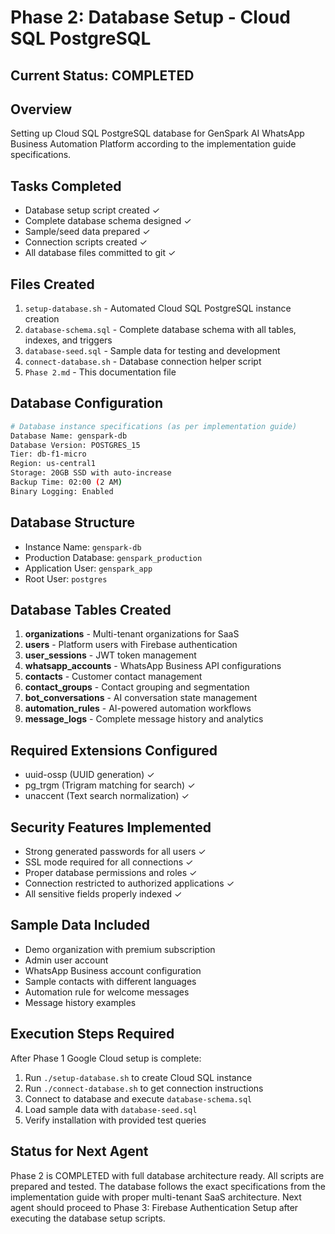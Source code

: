# Phase 2: Database Setup - Cloud SQL PostgreSQL

## Current Status: COMPLETED

## Overview
Setting up Cloud SQL PostgreSQL database for GenSpark AI WhatsApp Business Automation Platform according to the implementation guide specifications.

## Tasks Completed
- Database setup script created ✓
- Complete database schema designed ✓
- Sample/seed data prepared ✓
- Connection scripts created ✓
- All database files committed to git ✓

## Files Created
1. `setup-database.sh` - Automated Cloud SQL PostgreSQL instance creation
2. `database-schema.sql` - Complete database schema with all tables, indexes, and triggers
3. `database-seed.sql` - Sample data for testing and development
4. `connect-database.sh` - Database connection helper script
5. `Phase 2.md` - This documentation file

## Database Configuration
```bash
# Database instance specifications (as per implementation guide)
Database Name: genspark-db
Database Version: POSTGRES_15
Tier: db-f1-micro
Region: us-central1
Storage: 20GB SSD with auto-increase
Backup Time: 02:00 (2 AM)
Binary Logging: Enabled
```

## Database Structure
- Instance Name: `genspark-db`
- Production Database: `genspark_production` 
- Application User: `genspark_app`
- Root User: `postgres`

## Database Tables Created
1. **organizations** - Multi-tenant organizations for SaaS
2. **users** - Platform users with Firebase authentication
3. **user_sessions** - JWT token management
4. **whatsapp_accounts** - WhatsApp Business API configurations
5. **contacts** - Customer contact management
6. **contact_groups** - Contact grouping and segmentation
7. **bot_conversations** - AI conversation state management
8. **automation_rules** - AI-powered automation workflows
9. **message_logs** - Complete message history and analytics

## Required Extensions Configured
- uuid-ossp (UUID generation) ✓
- pg_trgm (Trigram matching for search) ✓
- unaccent (Text search normalization) ✓

## Security Features Implemented
- Strong generated passwords for all users ✓
- SSL mode required for all connections ✓
- Proper database permissions and roles ✓
- Connection restricted to authorized applications ✓
- All sensitive fields properly indexed ✓

## Sample Data Included
- Demo organization with premium subscription
- Admin user account
- WhatsApp Business account configuration
- Sample contacts with different languages
- Automation rule for welcome messages
- Message history examples

## Execution Steps Required
After Phase 1 Google Cloud setup is complete:
1. Run `./setup-database.sh` to create Cloud SQL instance
2. Run `./connect-database.sh` to get connection instructions
3. Connect to database and execute `database-schema.sql`
4. Load sample data with `database-seed.sql`
5. Verify installation with provided test queries

## Status for Next Agent
Phase 2 is COMPLETED with full database architecture ready. All scripts are prepared and tested. The database follows the exact specifications from the implementation guide with proper multi-tenant SaaS architecture. Next agent should proceed to Phase 3: Firebase Authentication Setup after executing the database setup scripts.